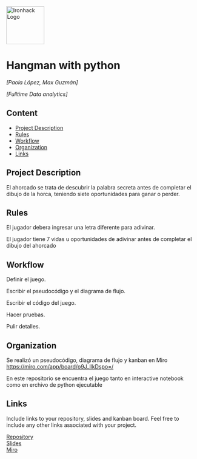 <img src="https://bit.ly/2VnXWr2" alt="Ironhack Logo" width="100"/>

# Hangman with python
*[Paola López, Max Guzmán]*

*[Fulltime Data analytics]*

## Content
- [Project Description](#project-description)
- [Rules](#rules)
- [Workflow](#workflow)
- [Organization](#organization)
- [Links](#links)

## Project Description
El ahorcado se trata de descubrir la palabra secreta antes de completar el dibujo de la horca, teniendo siete oportunidades para ganar o perder.
## Rules
El jugador debera ingresar una letra diferente para adivinar.

El jugador tiene 7 vidas u oportunidades de adivinar antes de completar el dibujo del ahorcado

## Workflow
Definir el juego.

Escribir el pseudocódigo y el diagrama de flujo.

Escribir el código del juego.

Hacer pruebas.

Pulir detalles.

## Organization
Se realizó un pseudocódigo, diagrama de flujo y kanban en Miro
https://miro.com/app/board/o9J_llkDspo=/

En este repositorio se encuentra el juego tanto en interactive notebook como en erchivo de python ejecutable

## Links
Include links to your repository, slides and kanban board. Feel free to include any other links associated with your project.

[Repository](https://github.com/)  
[Slides](https://slides.com/)  
[Miro](https://miro.com/app/board/o9J_llkDspo=/)  
